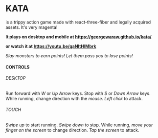 # KATA

is a trippy action game made with react-three-fiber and legally acquired assets. It's very magenta!

**It plays on desktop and mobile at https://georgewaraw.github.io/kata/**

**or watch it at https://youtu.be/qaNltHlMbrk**

*Slay monsters to earn points! Let them pass you to lose points!*

#### CONTROLS

###### DESKTOP
Run forward with *W* or *Up Arrow* keys. Stop with *S* or *Down Arrow* keys. While running, change direction with the *mouse*. *Left click* to attack.

###### TOUCH
*Swipe up* to start running. *Swipe down* to stop. While running, *move your finger on the screen* to change direction. *Tap the screen* to attack.
